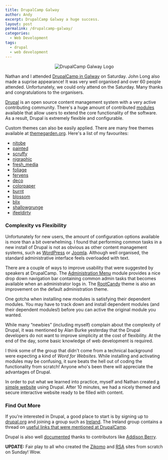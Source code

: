 ```yaml
---
title: DrupalCamp Galway
author: Andy
excerpt: DrupalCamp Galway a huge success.
layout: post
permalink: /drupalcamp-galway/
categories:
  - Web Development
tags:
  - drupal
  - web development
---
```

<p style="text-align: center;">
  <img class="aligncenter" src="http://groups.drupal.org/files/drupal_n_go.gif" alt="DrupalCamp Galway Logo" />
</p>

Nathan and I attended [DrupalCamp in Galway][1] on Saturday. John Long also made a suprise appearance! It was very well organised and over 60 people attended. Unfortunately, we could only attend on the Saturday. Many thanks and congratulations to the organisers.

[Drupal][2] is an open source content management system with a very active contributing community. There's a huge amount of contributed [modules][3] available that allow users to extend the core functionality of the software. As a result, Drupal is extremely flexible and configurable.

Custom themes can also be easily applied. There are many free themes available at [themegarden.org][4]. Here's a list of my favourites:

*   [nitobe][5]
*   [painted][6]
*   [scruffy][7]
*   [nigraphic][8]
*   [fresh_media][9]
*   [foliage][10]
*   [fervens][11]
*   [deco][12]
*   [colorpaper][13]
*   [burnt][14]
*   [blossom][15]
*   [blix][16]
*   [shallowgrunge][17]
*   [ifeeldirty][18]

### Complexity vs Flexibility

Unfortunately for new users, the amount of configuration options available is more than a bit overwhelming. I found that performing common tasks in a new install of Drupal is not as obvious as other content management systems, such as [WordPress][19] or [Joomla][20]. Although well organised, the standard administrative interface feels overloaded with text.

There are a couple of ways to improve usability that were suggested by speakers at DrupalCamp. The [Administration Menu][21] module provides a nice drop down navigation bar containing common admin tasks that becomes available when an administrator logs in. The [RootCandy][22] theme is also an improvement on the default administration theme.

One gotcha when installing new modules is satisfying their dependent modules. You may have to track down and install dependent modules (and their dependent modules!) before you can active the original module you wanted.

While many “newbies” (including myself) complain about the complexity of Drupal, it was mentioned by Alan Burke yesterday that the Drupal developers do not want to improve simplicity at the cost of flexibility. At the end of the day, some basic knowledge of web development is required.

I think some of the group that didn't come from a technical background were expecting a kind of *Word for Websites*. While installing and activating modules may be confusing, it sure beats the hell out of coding the functionality from scratch! Anyone who's been there will appreciate the advantages of Drupal.

In order to put what we learned into practice, myself and Nathan created [a simple website][23] using Drupal. After 10 minutes, we had a nicely themed and secure interactive website ready to be filled with content.

### Find Out More

If you're interested in Drupal, a good place to start is by signing up to [drupal.org][2] and joining a group such as [Ireland][24]. The Ireland group contains a thread on [useful links that were mentioned at DrupalCamp][25].

Drupal is also well [documented][26] thanks to contributors like [Addison Berry][27].

**UPDATE:** Fair play to all who created the [Zikomo][28] and [RSA][29] sites from scratch on Sunday! Wow.

 [1]: http://groups.drupal.org/node/18452
 [2]: http://drupal.org/
 [3]: http://drupal.org/project/Modules
 [4]: http://themegarden.org/drupal6/
 [5]: http://drupal.org/project/nitobe
 [6]: http://drupal.org/project/painted
 [7]: http://drupal.org/project/scruffy
 [8]: http://drupal.org/project/nigraphic
 [9]: http://drupal.org/project/fresh_media
 [10]: http://drupal.org/project/foliage
 [11]: http://drupal.org/project/fervens
 [12]: http://drupal.org/project/deco
 [13]: http://drupal.org/project/colorpaper
 [14]: http://drupal.org/project/burnt
 [15]: http://drupal.org/project/blossom
 [16]: http://drupal.org/project/blix
 [17]: http://drupal.org/project/shallowgrunge
 [18]: http://drupal.org/project/ifeeldirty
 [19]: http://wordpress.org/
 [20]: http://www.joomla.org/
 [21]: http://drupal.org/project/admin_menu
 [22]: http://drupal.org/project/rootcandy
 [23]: http://andyregan.net/thatsnomoon
 [24]: http://groups.drupal.org/ireland
 [25]: http://groups.drupal.org/node/20936
 [26]: http://drupal.org/handbooks
 [27]: http://www.lullabot.com/about/addison-berry
 [28]: http://www.zikomo.org/
 [29]: http://www.ruralsa.ie/

